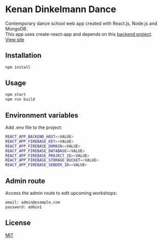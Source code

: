 # Kenan Dinkelmann Dance

Contemporary dance school web app created with React.js, Node.js and MongoDB.  
This app uses create-react-app and depends on this [backend project](https://github.com/DavideDeFeudis/kenan-backend).  
[View site](https://dev-kenandinkelmanndance.netlify.com/)

## Installation

```bash
npm install
```

## Usage

```bash
npm start
npm run build
```

## Environment variables

Add .env file to the project:

```bash
REACT_APP_BACKEND_HOST=<VALUE>
REACT_APP_FIREBASE_KEY=<VALUE>
REACT_APP_FIREBASE_DOMAIN=<VALUE>
REACT_APP_FIREBASE_DATABASE=<VALUE>
REACT_APP_FIREBASE_PROJECT_ID=<VALUE>
REACT_APP_FIREBASE_STORAGE_BUCKET=<VALUE>
REACT_APP_FIREBASE_SENDER_ID=<VALUE>
```

## Admin route

Access the admin route to edit upcoming workshops:

```bash
email: admin@example.com
password: admin1
```

## License
[MIT](https://choosealicense.com/licenses/mit/)
